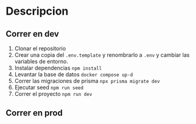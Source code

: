# Descripcion

## Correr en dev

1. Clonar el repositorio
2. Crear una copia del `.env.template` y renombrarlo a `.env` y cambiar las variables de entorno.
3. Instalar dependencias `npm install`
4. Levantar la base de datos `docker compose up-d`
5. Correr las migraciones de prisma `npx prisma migrate dev`
6. Ejecutar seed `npm run seed`
7. Correr el proyecto `npm run dev`

## Correr en prod
